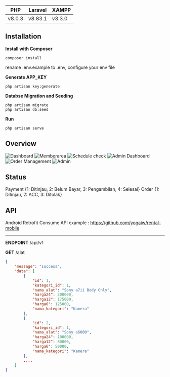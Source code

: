 
PHP | Laravel | XAMPP |
--- | --- | --- |
v8.0.3 | v8.83.1 | v3.3.0 |

## Installation
**Install with Composer**
```
composer install
```
rename .env.example to .env, configure your env file

**Generate APP_KEY**
```
php artisan key:generate
```

**Databse Migration and Seeding**
```
php artisan migrate
php artisan db:seed
```

**Run**
```
php artisan serve
```

## Overview
![Dashboard](https://github.com/yogaiw/yogaiw.github.io/blob/master/content/kancilrentreadme/1.png)
![Memberarea](https://github.com/yogaiw/yogaiw.github.io/blob/master/content/kancilrentreadme/3.png)
![Schedule check](https://github.com/yogaiw/yogaiw.github.io/blob/master/content/kancilrentreadme/7.png)
![Admin Dashboard](https://github.com/yogaiw/yogaiw.github.io/blob/master/content/kancilrentreadme/4.png)
![Order Management](https://github.com/yogaiw/yogaiw.github.io/blob/master/content/kancilrentreadme/5.png)
![Admin](https://github.com/yogaiw/yogaiw.github.io/blob/master/content/kancilrentreadme/2.png)

## Status
Payment {1: Ditinjau, 2: Belum Bayar, 3: Pengambilan, 4: Selesai}
Order {1: Ditinjau, 2: ACC, 3: Ditolak}

## API
Android Retrofit Consume API example : https://github.com/yogaiw/rental-mobile <br>
***
**ENDPOINT** /api/v1 <br>

**GET** /alat
```json
{
    "message": "success",
    "data": [
        {
            "id": 1,
            "kategori_id": 1,
            "nama_alat": "Sony a7ii Body Only",
            "harga24": 200000,
            "harga12": 175000,
            "harga6": 125000,
            "nama_kategori": "Kamera"
        },
        {
            "id": 2,
            "kategori_id": 1,
            "nama_alat": "Sony a6000",
            "harga24": 100000,
            "harga12": 80000,
            "harga6": 50000,
            "nama_kategori": "Kamera"
        },
        ....
    ]
}
```
